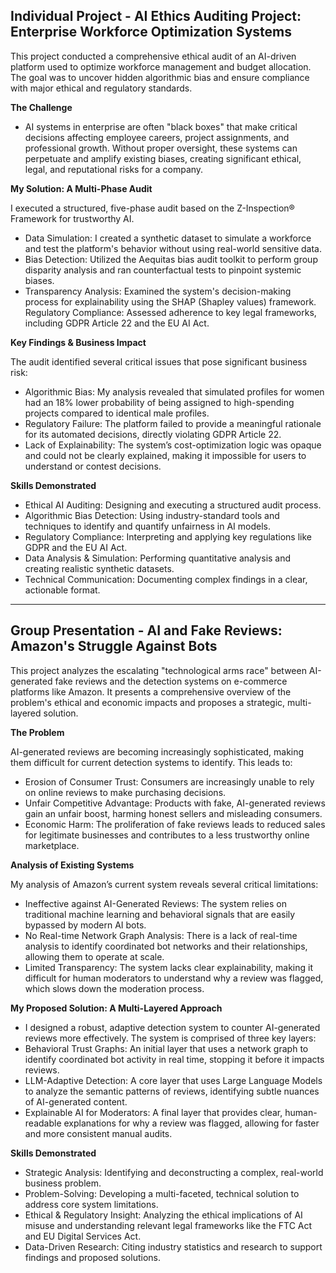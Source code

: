 **Individual Project - AI Ethics Auditing Project: Enterprise Workforce Optimization Systems**
---------------------------------------------------------------------------------------
  This project conducted a comprehensive ethical audit of an AI-driven platform used to optimize workforce management and budget allocation. The goal was to uncover hidden algorithmic bias and ensure compliance with major ethical and regulatory standards.
  
**The Challenge**
- AI systems in enterprise are often "black boxes" that make critical decisions affecting employee careers, project assignments, and professional growth. Without proper oversight, these systems can perpetuate and amplify existing biases, creating significant ethical, legal, and reputational risks for a company.

**My Solution: A Multi-Phase Audit**

I executed a structured, five-phase audit based on the Z-Inspection® Framework for trustworthy AI.
- Data Simulation: I created a synthetic dataset to simulate a workforce and test the platform's behavior without using real-world sensitive data.
- Bias Detection: Utilized the Aequitas bias audit toolkit to perform group disparity analysis and ran counterfactual tests to pinpoint systemic biases.
- Transparency Analysis: Examined the system's decision-making process for explainability using the SHAP (Shapley values) framework.
Regulatory Compliance: Assessed adherence to key legal frameworks, including GDPR Article 22 and the EU AI Act.

**Key Findings & Business Impact**

The audit identified several critical issues that pose significant business risk:
- Algorithmic Bias: My analysis revealed that simulated profiles for women had an 18% lower probability of being assigned to high-spending projects compared to identical male profiles.
- Regulatory Failure: The platform failed to provide a meaningful rationale for its automated decisions, directly violating GDPR Article 22.
- Lack of Explainability: The system’s cost-optimization logic was opaque and could not be clearly explained, making it impossible for users to understand or contest decisions.

**Skills Demonstrated**

- Ethical AI Auditing: Designing and executing a structured audit process.
- Algorithmic Bias Detection: Using industry-standard tools and techniques to identify and quantify unfairness in AI models.
- Regulatory Compliance: Interpreting and applying key regulations like GDPR and the EU AI Act.
- Data Analysis & Simulation: Performing quantitative analysis and creating realistic synthetic datasets.
- Technical Communication: Documenting complex findings in a clear, actionable format.

-----------------------------------------------------------------------------
**Group Presentation - AI and Fake Reviews: Amazon's Struggle Against Bots**
-----------------------------------------------------------------------------

This project analyzes the escalating "technological arms race" between AI-generated fake reviews and the detection systems on e-commerce platforms like Amazon. It presents a comprehensive overview of the problem's ethical and economic impacts and proposes a strategic, multi-layered solution.

**The Problem**

AI-generated reviews are becoming increasingly sophisticated, making them difficult for current detection systems to identify. This leads to:

- Erosion of Consumer Trust: Consumers are increasingly unable to rely on online reviews to make purchasing decisions.
- Unfair Competitive Advantage: Products with fake, AI-generated reviews gain an unfair boost, harming honest sellers and misleading consumers.
- Economic Harm: The proliferation of fake reviews leads to reduced sales for legitimate businesses and contributes to a less trustworthy online marketplace.

**Analysis of Existing Systems**

My analysis of Amazon’s current system reveals several critical limitations:
- Ineffective against AI-Generated Reviews: The system relies on traditional machine learning and behavioral signals that are easily bypassed by modern AI bots.
- No Real-time Network Graph Analysis: There is a lack of real-time analysis to identify coordinated bot networks and their relationships, allowing them to operate at scale.
- Limited Transparency: The system lacks clear explainability, making it difficult for human moderators to understand why a review was flagged, which slows down the moderation process.

**My Proposed Solution: A Multi-Layered Approach**

- I designed a robust, adaptive detection system to counter AI-generated reviews more effectively. The system is comprised of three key layers:
- Behavioral Trust Graphs: An initial layer that uses a network graph to identify coordinated bot activity in real time, stopping it before it impacts reviews.
- LLM-Adaptive Detection: A core layer that uses Large Language Models to analyze the semantic patterns of reviews, identifying subtle nuances of AI-generated content.
- Explainable AI for Moderators: A final layer that provides clear, human-readable explanations for why a review was flagged, allowing for faster and more consistent manual audits.

**Skills Demonstrated**
- Strategic Analysis: Identifying and deconstructing a complex, real-world business problem.
- Problem-Solving: Developing a multi-faceted, technical solution to address core system limitations.
- Ethical & Regulatory Insight: Analyzing the ethical implications of AI misuse and understanding relevant legal frameworks like the FTC Act and EU Digital Services Act.
- Data-Driven Research: Citing industry statistics and research to support findings and proposed solutions.
